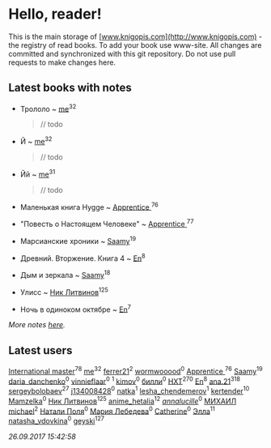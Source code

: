 # Hello, reader!
This is the main storage of [www.knigopis.com](http://www.knigopis.com) - the registry of read books.
To add your book use www-site. All changes are committed and synchronized with this git repository.
Do not use pull requests to make changes here.


## Latest books with notes
* Трололо ~ [me](users/381/381417697-yandex)<sup>32</sup>
    > // todo

* Й ~ [me](users/381/381417697-yandex)<sup>32</sup>
    > // todo

* Йй ~ [me](users/381/381417697-yandex)<sup>31</sup>
    > // todo

* Маленькая книга Hygge ~ [Apprentice ](users/528/52821952-vkontakte)<sup>76</sup>

* "Повесть о Настоящем Человеке" ~ [Apprentice ](users/528/52821952-vkontakte)<sup>77</sup>

* Марсианские хроники ~ [Saamy](users/115/115226508-vkontakte)<sup>19</sup>

* Древний. Вторжение. Книга 4 ~ [En](users/333/333646551-vkontakte)<sup>8</sup>

* Дым и зеркала ~ [Saamy](users/115/115226508-vkontakte)<sup>18</sup>

* Улисс ~ [Ник Литвинов](users/241/241974816-vkontakte)<sup>125</sup>

* Ночь в одиноком октябре ~ [En](users/333/333646551-vkontakte)<sup>7</sup>


_More notes [here](latest_books_with_notes.md)._


## Latest users
[International master](users/741/74140988-vkontakte)<sup>78</sup> 
[me](users/381/381417697-yandex)<sup>32</sup> 
[ferrer21](users/103/103504105-vkontakte)<sup>2</sup> 
[wormwooood](users/317/317597785-vkontakte)<sup>0</sup> 
[Apprentice ](users/528/52821952-vkontakte)<sup>76</sup> 
[Saamy](users/115/115226508-vkontakte)<sup>19</sup> 
[daria_danchenko](users/167/167284416-vkontakte)<sup>0</sup> 
[vinnieflaar](users/477/4772898-vkontakte)<sup>0</sup> 
[](users/362/362561757-vkontakte)<sup>1</sup> 
[kimov](users/104/104392818617109316677-google)<sup>0</sup> 
[билли](users/135/135790750-vkontakte)<sup>0</sup> 
[HXT](users/100/100002563462782-facebook)<sup>270</sup> 
[En](users/333/333646551-vkontakte)<sup>8</sup> 
[ana.21](users/107/107655526900000657481-google)<sup>318</sup> 
[sergeybolobaev](users/379/37918255-vkontakte)<sup>27</sup> 
[j134008428](users/134/134008428-vkontakte)<sup>0</sup> 
[natka](users/114/114246620366322246593-googleplus)<sup>1</sup> 
[lesha_chendemerov](users/191/191814494-vkontakte)<sup>1</sup> 
[kertender](users/228/228182315-vkontakte)<sup>10</sup> 
[Mamzelka](users/900/90087750-vkontakte)<sup>0</sup> 
[Ник Литвинов](users/241/241974816-vkontakte)<sup>125</sup> 
[anime_hetalia](users/137/137961387-vkontakte)<sup>12</sup> 
[_annalucille_](users/305/3052811375-instagram)<sup>0</sup> 
[МИХАИЛ michael](users/140/14017304233624657357-mailru)<sup>2</sup> 
[Натали Поля](users/223/223425623-vkontakte)<sup>0</sup> 
[Мария Лебедева](users/727/727668597942622744-mailru)<sup>0</sup> 
[Catherine](users/156/156734607-vkontakte)<sup>0</sup> 
[Элла](users/100/1002037069862545-facebook)<sup>11</sup> 
[natasha_vdovkina](users/985/9857482-vkontakte)<sup>0</sup> 
[geyski](users/221/221959664-vkontakte)<sup>127</sup> 


_26.09.2017 15:42:58_
